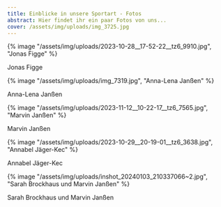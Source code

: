 ```yaml
---
title: Einblicke in unsere Sportart - Fotos
abstract: Hier findet ihr ein paar Fotos von uns...
cover: /assets/img/uploads/img_3725.jpg
---
```

{% image "/assets/img/uploads/2023-10-28__17-52-22__tz6_9910.jpg", "Jonas Figge" %}

Jonas Figge

{% image "/assets/img/uploads/img_7319.jpg", "Anna-Lena Janßen" %}

Anna-Lena Janßen

{% image "/assets/img/uploads/2023-11-12__10-22-17__tz6_7565.jpg", "Marvin Janßen" %}

Marvin Janßen

{% image "/assets/img/uploads/2023-10-29__20-19-01__tz6_3638.jpg", "Annabel Jäger-Kec" %}

Annabel Jäger-Kec

{% image "/assets/img/uploads/inshot_20240103_210337066~2.jpg", "Sarah Brockhaus und Marvin Janßen" %}

Sarah Brockhaus und Marvin Janßen
